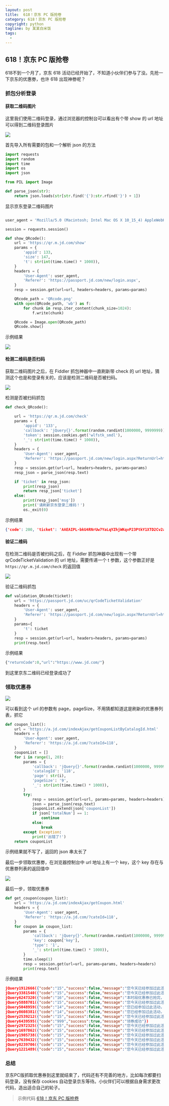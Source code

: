 ```yaml
---
layout: post     
title:  618！京东 PC 版抢卷                 
category: 618！京东 PC 版抢卷
copyright: python                           
tagline: by 某某白米饭           
tags: 
  - 
---
```


## 618！京东 PC 版抢卷

618不到一个月了，京东 618 活动已经开始了，不知道小伙伴们参与了没。先抢一下京东的优惠劵，也许 618 出现神劵呢？
<!--more-->

### 抓包分析登录

#### 获取二维码图片

这里我们使用二维码登录，通过浏览器的控制台可以看出有个带 show 的 url 地址可以得到二维码登录图片

![](http://www.justdopython.com/assets/images/2020/jd/jd0.png)

首先导入所有需要的包和一个解析 json 的方法

```python
import requests
import random
import time
import os
import json

from PIL import Image

def parse_json(str):
    return json.loads(str[str.find('{'):str.rfind('}') + 1])
```

显示京东登录二维码图片

```python

user_agent = 'Mozilla/5.0 (Macintosh; Intel Mac OS X 10_15_4) AppleWebKit/537.36 (KHTML, like Gecko) Chrome/81.0.4044.138 Safari/537.36'

session = requests.session()

def show_QRcode():
    url = 'https://qr.m.jd.com/show'
    params = {
        'appid': 133,
        'size': 147,
        't': str(int(time.time() * 1000)),
    }
    headers = {
        'User-Agent': user_agent,
        'Referer': 'https://passport.jd.com/new/login.aspx',
    }
    resp = session.get(url=url, headers=headers, params=params)

    QRcode_path = 'QRcode.png'
    with open(QRcode_path, 'wb') as f:
        for chunk in resp.iter_content(chunk_size=1024):
            f.write(chunk)

    QRcode = Image.open(QRcode_path)
    QRcode.show()
```

示例结果

![](http://www.justdopython.com/assets/images/2020/jd/jd1.png)

#### 检测二维码是否扫码

获取二维码图片之后，在 Fiddler 抓包神器中一直刷新带 check 的 url 地址，猜测这个也是和登录有关的，应该是检测二维码是否被扫码。

![](http://www.justdopython.com/assets/images/2020/jd/jd2.png)

检测是否被扫码抓包

```python
def check_QRcode():
    
    url = 'https://qr.m.jd.com/check'
    params = {
        'appid': '133',
        'callback': 'jQuery{}'.format(random.randint(1000000, 9999999)),
        'token': session.cookies.get('wlfstk_smdl'),
        '_': str(int(time.time() * 1000)),
    }
    headers = {
        'User-Agent': user_agent,
        'Referer': 'https://passport.jd.com/new/login.aspx?ReturnUrl=https%3A%2F%2Fwww.jd.com%2F',
    }
    resp = session.get(url=url, headers=headers, params=params)
    resp_json = parse_json(resp.text)

    if 'ticket' in resp_json:
        print(resp_json)
        return resp_json['ticket']
    else:
        print(resp_json['msg'])
        print('请刷新京东登录二维码！')
        os._exit(0)
```

示例结果

```json
{'code': 200, 'ticket': 'AAEAIPL-bkU4RNrUw7YaLqYZhjWKqvP23PtkY1XTD2Cv2a52'}
```

#### 验证二维码

在检测二维码是否被扫码之后，在 Fiddler 抓包神器中出现有一个带 qrCodeTicketValidation 的 url 地址，需要传递一个 t 参数，这个参数正好是 `https://qr.m.jd.com/check` 的返回值

![](http://www.justdopython.com/assets/images/2020/jd/jd3.png)

验证二维码抓包

```python
def validation_QRcode(ticket):
    url = 'https://passport.jd.com/uc/qrCodeTicketValidation'
    headers = {
        'User-Agent': user_agent,
        'Referer': 'https://passport.jd.com/new/login.aspx?ReturnUrl=https%3A%2F%2Fwww.jd.com%2F',
    }
    params={
        't': ticket
    }
    resp = session.get(url=url, headers=headers, params=params)
    print(resp.text)
```

示例结果

```python
{"returnCode":0,"url":"https://www.jd.com/"}
```

到这里京东二维码已经登录成功了

### 领取优惠券

![](http://www.justdopython.com/assets/images/2020/jd/jd4.png)

可以看到这个 url 的参数有 page，pageSize，不用猜都知道这是刷新的优惠券列表，抓它

```python
def coupon_list():
    url = 'https://a.jd.com/indexAjax/getCouponListByCatalogId.html'
    headers = {
        'User-Agent': user_agent,
        'Referer': 'https://a.jd.com/?cateId=118',
    }
    couponList = []
    for i in range(1, 20):
        params = {
            'callback': 'jQuery{}'.format(random.randint(1000000, 9999999)),
            'catalogId': '118',
            'page': str(i),
            'pageSize': '9',
            '_': str(int(time.time() * 1000)),
        }
        try:
            resp = session.get(url=url, params=params, headers=headers)
            json = parse_json(resp.text)
            couponList.extend(json['couponList'])
            if json['totalNum'] == 1:
                continue
            else:
                break
        except Exception:
            print('出错了!')
    return couponList
```

示例结果就不写了，返回的 json 串太长了

最后一步领取优惠劵，在浏览器控制台中 url 地址上有一个 key，这个 key 存在与优惠劵列表的返回值中

![](http://www.justdopython.com/assets/images/2020/jd/jd5.png)

最后一步，领取优惠券

```python
def get_coupon(coupon_list):
    url = 'https://a.jd.com/indexAjax/getCoupon.html'
    headers = {
        'User-Agent': user_agent,
        'Referer': 'https://a.jd.com/?cateId=118',
    }
    for coupon in coupon_list:
        params = {
            'callback': 'jQuery{}'.format(random.randint(1000000, 9999999)),
            'key': coupon['key'],
            'type': '1',
            '_': str(int(time.time() * 1000)),
        }
        time.sleep(1)
        resp = session.get(url=url, params=params, headers=headers)
        print(resp.text)
```

示例结果

```json
jQuery1912666({"code":"15","success":false,"message":"您今天已经参加过此活动，别太贪心哟，明天再来~"})
jQuery3381540({"code":"15","success":false,"message":"您今天已经参加过此活动，别太贪心哟，明天再来~"})
jQuery6247320({"code":"16","success":false,"message":"本时段优惠券已抢完，请14:00再来吧！"})
jQuery5888701({"code":"15","success":false,"message":"您今天已经参加过此活动，别太贪心哟，明天再来~"})
jQuery5048959({"code":"14","success":false,"message":"您已经参加过此活动，别太贪心哟，下次再来~"})
jQuery8608381({"code":"14","success":false,"message":"您已经参加过此活动，别太贪心哟，下次再来~"})
jQuery2539212({"code":"15","success":false,"message":"您今天已经参加过此活动，别太贪心哟，明天再来~"})
jQuery6439595({"code":"999","success":true,"message":"领券成功"})
jQuery2972325({"code":"15","success":false,"message":"您今天已经参加过此活动，别太贪心哟，明天再来~"})
jQuery1697862({"code":"15","success":false,"message":"您今天已经参加过此活动，别太贪心哟，明天再来~"})
jQuery1905738({"code":"15","success":false,"message":"您今天已经参加过此活动，别太贪心哟，明天再来~"})
jQuery7639432({"code":"15","success":false,"message":"您今天已经参加过此活动，别太贪心哟，明天再来~"})
jQuery8239706({"code":"15","success":false,"message":"您今天已经参加过此活动，别太贪心哟，明天再来~"})
jQuery1221489({"code":"15","success":false,"message":"您今天已经参加过此活动，别太贪心哟，明天再来~"})
```

### 总结

京东PC版抓取优惠券到这里就结束了，代码还有不完善的地方，比如每次都要扫码登录，没有保存 cookies 自动登录京东等待。小伙伴们可以根据自身需求更改代码，造出适合自己的轮子。

> 示例代码 [618！京东 PC 版抢卷](https://github.com/JustDoPython/python-examples/tree/master/moumoubaimifan/jdpc)
